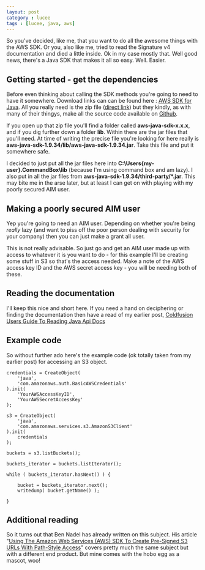 ```yaml
---
layout: post
category : lucee
tags : [lucee, java, aws]
---
```


So you've decided, like me, that you want to do all the awesome things with the AWS SDK.  Or you, also like me, tried to read the Signature v4 documentation and died a little inside.  Ok in my case mostly that.  Well good news, there's a Java SDK that makes it all so easy.  Well.  Easier.

## Getting started - get the dependencies

Before even thinking about calling the SDK methods you're going to need to have it somewhere.  Download links can can be found here : [AWS SDK for Java](http://aws.amazon.com/sdk-for-java/).  All you really need is the zip file ([direct link](http://sdk-for-java.amazonwebservices.com/latest/aws-java-sdk.zip)) but they kindly, as with many of their thingys, make all the source code available on [Github](https://github.com/aws/aws-sdk-java).

If you open up that zip file you'll find a folder called **aws-java-sdk-x.x.x**, and if you dig further down a folder **lib**.  Within there are the jar files that you'll need.  At time of writing the precise file you're looking for here really is **aws-java-sdk-1.9.34/lib/aws-java-sdk-1.9.34.jar**.  Take this file and put it somewhere safe.  

I decided to just put all the jar files here into **C:\Users\{my-user}\.CommandBox\lib** (because I'm using command box and am lazy).  I also put in all the jar files from **aws-java-sdk-1.9.34/third-party/*.jar**.  This may bite me in the arse later, but at least I can get on with playing with my poorly secured AIM user.

## Making a poorly secured AIM user

Yep you're going to need an AIM user.  Depending on whether you're being *really* lazy (and want to piss off the poor person dealing with security for your company) then you can just make a grant all user.  

This is not really advisable.  So just go and get an AIM user made up with access to whatever it is you want to do - for this example I'll be creating some stuff in S3 so that's the access needed.  Make a note of the AWS access key ID and the AWS secret access key - you will be needing both of these.

## Reading the documentation

I'll keep this nice and short here.  If you need a hand on deciphering or finding the documentation then have a read of my earlier post, [Coldfusion Users Guide To Reading Java Api Docs](http://www.strayegg.com/2015/05/17/coldfusion-users-guide-to-reading-java-api-docs/)

## Example code

So without further ado here's the example code (ok totally taken from my earlier post) for accessing an S3 object.

	credentials = CreateObject(
		'java',
		'com.amazonaws.auth.BasicAWSCredentials'
	).init(
		'YourAWSAccessKeyID',
		'YourAWSSecretAccessKey'
	);

	s3 = CreateObject(
		'java',
		'com.amazonaws.services.s3.AmazonS3Client'
	).init(
		credentials
	);

	buckets = s3.listBuckets();

	buckets_iterator = buckets.listIterator();

	while ( buckets_iterator.hasNext() ) {

		bucket = buckets_iterator.next();
		writedump( bucket.getName() );

	}


## Additional reading

So it turns out that Ben Nadel has already written on this subject.   His article "[Using The Amazon Web Services (AWS) SDK To Create Pre-Signed S3 URLs With Path-Style Access](http://www.bennadel.com/blog/2791-using-the-amazon-web-services-aws-sdk-to-create-pre-signed-s3-urls-with-path-style-access.htm)" covers pretty much the same subject but with a different end product.  But mine comes with the hobo egg as a mascot, woo!